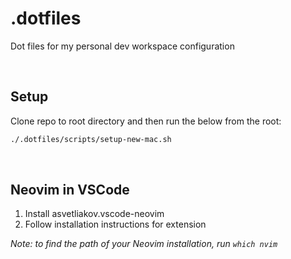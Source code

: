 # .dotfiles

Dot files for my personal dev workspace configuration

<br>

## Setup
Clone repo to root directory and then run the below from the root:

```sh
./.dotfiles/scripts/setup-new-mac.sh
```

<br>

## Neovim in VSCode

1. Install asvetliakov.vscode-neovim
2. Follow installation instructions for extension

_Note: to find the path of your Neovim installation, run <code>which nvim</code>_
